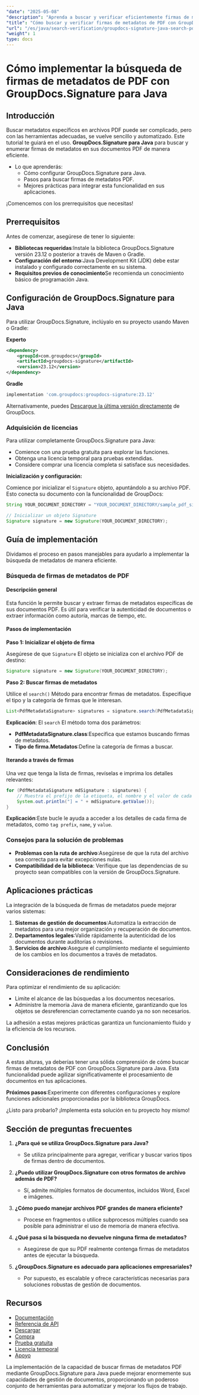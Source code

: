 ```yaml
---
"date": "2025-05-08"
"description": "Aprenda a buscar y verificar eficientemente firmas de metadatos en documentos PDF con GroupDocs.Signature para Java. Optimice la gestión de documentos con nuestra guía paso a paso."
"title": "Cómo buscar y verificar firmas de metadatos de PDF con GroupDocs.Signature para Java"
"url": "/es/java/search-verification/groupdocs-signature-java-search-pdf-metadata-signatures/"
"weight": 1
type: docs
---
```

# Cómo implementar la búsqueda de firmas de metadatos de PDF con GroupDocs.Signature para Java

## Introducción

Buscar metadatos específicos en archivos PDF puede ser complicado, pero con las herramientas adecuadas, se vuelve sencillo y automatizado. Este tutorial te guiará en el uso. **GroupDocs.Signature para Java** para buscar y enumerar firmas de metadatos en sus documentos PDF de manera eficiente.

- Lo que aprenderás:
  - Cómo configurar GroupDocs.Signature para Java.
  - Pasos para buscar firmas de metadatos PDF.
  - Mejores prácticas para integrar esta funcionalidad en sus aplicaciones.

¡Comencemos con los prerrequisitos que necesitas!

## Prerrequisitos

Antes de comenzar, asegúrese de tener lo siguiente:

- **Bibliotecas requeridas**:Instale la biblioteca GroupDocs.Signature versión 23.12 o posterior a través de Maven o Gradle.
- **Configuración del entorno**:Java Development Kit (JDK) debe estar instalado y configurado correctamente en su sistema.
- **Requisitos previos de conocimiento**Se recomienda un conocimiento básico de programación Java.

## Configuración de GroupDocs.Signature para Java

Para utilizar GroupDocs.Signature, inclúyalo en su proyecto usando Maven o Gradle:

**Experto**
```xml
<dependency>
    <groupId>com.groupdocs</groupId>
    <artifactId>groupdocs-signature</artifactId>
    <version>23.12</version>
</dependency>
```

**Gradle**
```gradle
implementation 'com.groupdocs:groupdocs-signature:23.12'
```

Alternativamente, puedes [Descargue la última versión directamente](https://releases.groupdocs.com/signature/java/) de GroupDocs.

### Adquisición de licencias

Para utilizar completamente GroupDocs.Signature para Java:
- Comience con una prueba gratuita para explorar las funciones.
- Obtenga una licencia temporal para pruebas extendidas.
- Considere comprar una licencia completa si satisface sus necesidades.

**Inicialización y configuración:**

Comience por inicializar el `Signature` objeto, apuntándolo a su archivo PDF. Esto conecta su documento con la funcionalidad de GroupDocs:

```java
String YOUR_DOCUMENT_DIRECTORY = "YOUR_DOCUMENT_DIRECTORY/sample_pdf_signed_metadata.pdf"; // Reemplace con la ruta de su archivo

// Inicializar un objeto Signature
Signature signature = new Signature(YOUR_DOCUMENT_DIRECTORY);
```

## Guía de implementación

Dividamos el proceso en pasos manejables para ayudarlo a implementar la búsqueda de metadatos de manera eficiente.

### Búsqueda de firmas de metadatos de PDF

#### Descripción general

Esta función le permite buscar y extraer firmas de metadatos específicas de sus documentos PDF. Es útil para verificar la autenticidad de documentos o extraer información como autoría, marcas de tiempo, etc.

#### Pasos de implementación

**Paso 1: Inicializar el objeto de firma**

Asegúrese de que `Signature` El objeto se inicializa con el archivo PDF de destino:

```java
Signature signature = new Signature(YOUR_DOCUMENT_DIRECTORY);
```

**Paso 2: Buscar firmas de metadatos**

Utilice el `search()` Método para encontrar firmas de metadatos. Especifique el tipo y la categoría de firmas que le interesan.

```java
List<PdfMetadataSignature> signatures = signature.search(PdfMetadataSignature.class, SignatureType.Metadata);
```

**Explicación**: El `search` El método toma dos parámetros:
- **PdfMetadataSignature.class**:Especifica que estamos buscando firmas de metadatos.
- **Tipo de firma.Metadatos**:Define la categoría de firmas a buscar.

#### Iterando a través de firmas

Una vez que tenga la lista de firmas, revíselas e imprima los detalles relevantes:

```java
for (PdfMetadataSignature mdSignature : signatures) {
    // Muestra el prefijo de la etiqueta, el nombre y el valor de cada firma.
    System.out.println("] = " + mdSignature.getValue());
}
```

**Explicación**:Este bucle le ayuda a acceder a los detalles de cada firma de metadatos, como `tag prefix`, `name`, y `value`.

### Consejos para la solución de problemas

- **Problemas con la ruta de archivo**:Asegúrese de que la ruta del archivo sea correcta para evitar excepciones nulas.
- **Compatibilidad de la biblioteca**: Verifique que las dependencias de su proyecto sean compatibles con la versión de GroupDocs.Signature.

## Aplicaciones prácticas

La integración de la búsqueda de firmas de metadatos puede mejorar varios sistemas:

1. **Sistemas de gestión de documentos**:Automatiza la extracción de metadatos para una mejor organización y recuperación de documentos.
2. **Departamentos legales**:Valide rápidamente la autenticidad de los documentos durante auditorías o revisiones.
3. **Servicios de archivo**:Asegure el cumplimiento mediante el seguimiento de los cambios en los documentos a través de metadatos.

## Consideraciones de rendimiento

Para optimizar el rendimiento de su aplicación:
- Limite el alcance de las búsquedas a los documentos necesarios.
- Administre la memoria Java de manera eficiente, garantizando que los objetos se desreferencian correctamente cuando ya no son necesarios.

La adhesión a estas mejores prácticas garantiza un funcionamiento fluido y la eficiencia de los recursos.

## Conclusión

A estas alturas, ya deberías tener una sólida comprensión de cómo buscar firmas de metadatos de PDF con GroupDocs.Signature para Java. Esta funcionalidad puede agilizar significativamente el procesamiento de documentos en tus aplicaciones.

**Próximos pasos**:Experimente con diferentes configuraciones y explore funciones adicionales proporcionadas por la biblioteca GroupDocs.

¿Listo para probarlo? ¡Implementa esta solución en tu proyecto hoy mismo!

## Sección de preguntas frecuentes

1. **¿Para qué se utiliza GroupDocs.Signature para Java?**
   - Se utiliza principalmente para agregar, verificar y buscar varios tipos de firmas dentro de documentos.

2. **¿Puedo utilizar GroupDocs.Signature con otros formatos de archivo además de PDF?**
   - Sí, admite múltiples formatos de documentos, incluidos Word, Excel e imágenes.

3. **¿Cómo puedo manejar archivos PDF grandes de manera eficiente?**
   - Procese en fragmentos o utilice subprocesos múltiples cuando sea posible para administrar el uso de memoria de manera efectiva.

4. **¿Qué pasa si la búsqueda no devuelve ninguna firma de metadatos?**
   - Asegúrese de que su PDF realmente contenga firmas de metadatos antes de ejecutar la búsqueda.

5. **¿GroupDocs.Signature es adecuado para aplicaciones empresariales?**
   - Por supuesto, es escalable y ofrece características necesarias para soluciones robustas de gestión de documentos.

## Recursos
- [Documentación](https://docs.groupdocs.com/signature/java/)
- [Referencia de API](https://reference.groupdocs.com/signature/java/)
- [Descargar](https://releases.groupdocs.com/signature/java/)
- [Compra](https://purchase.groupdocs.com/buy)
- [Prueba gratuita](https://releases.groupdocs.com/signature/java/)
- [Licencia temporal](https://purchase.groupdocs.com/temporary-license/)
- [Apoyo](https://forum.groupdocs.com/c/signature/)

La implementación de la capacidad de buscar firmas de metadatos PDF mediante GroupDocs.Signature para Java puede mejorar enormemente sus capacidades de gestión de documentos, proporcionando un poderoso conjunto de herramientas para automatizar y mejorar los flujos de trabajo.